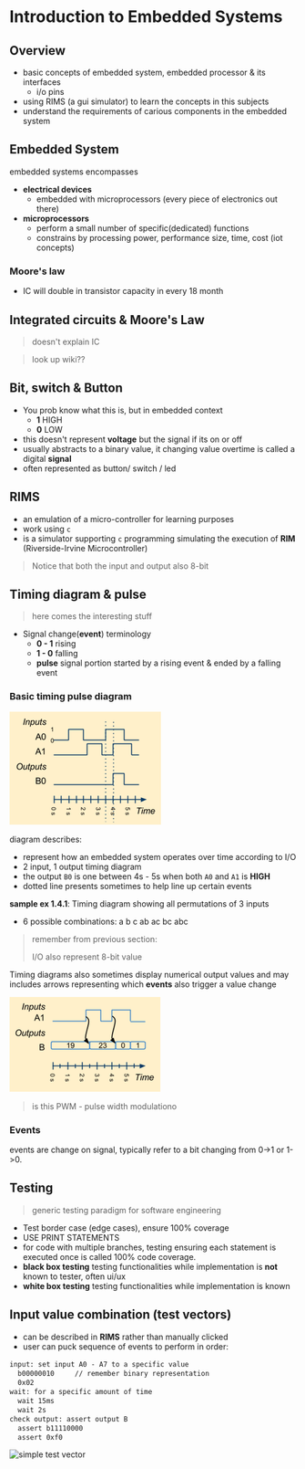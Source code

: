 # Introduction to Embedded Systems

## Overview

- basic concepts of embedded system, embedded processor & its interfaces
  - i/o pins
- using RIMS (a gui simulator) to learn the concepts in this subjects
- understand the requirements of carious components in the embedded system

## Embedded System

embedded systems encompasses
- **electrical devices**
  - embedded with microprocessors (every piece of electronics out there)
- **microprocessors**
  - perform a small number of specific(dedicated) functions
  - constrains by processing power, performance size, time, cost (iot concepts)

### Moore's law

- IC will double in transistor capacity in every 18 month

## Integrated circuits & Moore's Law

> doesn't explain IC

> look up wiki??

## Bit, switch & Button

- You prob know what this is, but in embedded context
  - **1** HIGH
  - **0** LOW
- this doesn't represent **voltage** but the signal if its on or off
- usually abstracts to a binary value, it changing value overtime is called a digital **signal** 
- often represented as button/ switch / led

## RIMS

- an emulation of a micro-controller for learning purposes
- work using `c`
- is a simulator supporting `c` programming simulating the execution of **RIM** (Riverside-Irvine Microcontroller)

> Notice that both the input and output also 8-bit

## Timing diagram & pulse

> here comes the interesting stuff

- Signal change(**event**) terminology
  - **0 - 1** rising
  - **1 - 0** falling
  - **pulse** signal portion started by a rising event & ended by a falling event

### Basic timing pulse diagram

![basic diagram](./assets/basic_diagram.png)

diagram describes:
- represent how an embedded system operates over time according to I/O
- 2 input, 1 output timing diagram
- the output `B0` is one between 4s - 5s when both `A0` and `A1` is **HIGH**
- dotted line presents sometimes to help line up certain events

**sample ex 1.4.1**: Timing diagram showing all permutations of 3 inputs
- 6 possible combinations: a b c ab ac bc abc

> remember from previous section:
>
> I/O also represent 8-bit value

Timing diagrams also sometimes display numerical output values and may includes arrows representing which **events** also trigger a value change

![arrow diagram](./assets/arrow_diagram.png)

> is this PWM - pulse width modulationo

### Events

events are change on signal, typically refer to a bit changing from 0->1 or 1->0.

## Testing

> generic testing paradigm for software engineering

- Test border case (edge cases), ensure 100% coverage
- USE PRINT STATEMENTS 
- for code with multiple branches, testing ensuring each statement is executed once is called 100% code coverage.
- **black box testing** testing functionalities while implementation is **not** known to tester, often ui/ux 
- **white box testing** testing functionalities while implementation is known 

## Input value combination (test vectors)

- can be described in **RIMS** rather than manually clicked
- user can puck sequence of events to perform in order:

```
input: set input A0 - A7 to a specific value
  b00000010     // remember binary representation
  0x02
wait: for a specific amount of time
  wait 15ms
  wait 2s
check output: assert output B
  assert b11110000
  assert 0xf0
```

![simple test vector](test_vector.png)